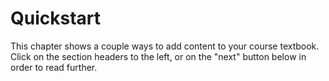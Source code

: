 # Quickstart

This chapter shows a couple ways to add content to your course textbook. Click on the section headers
to the left, or on the "next" button below in order to read further.